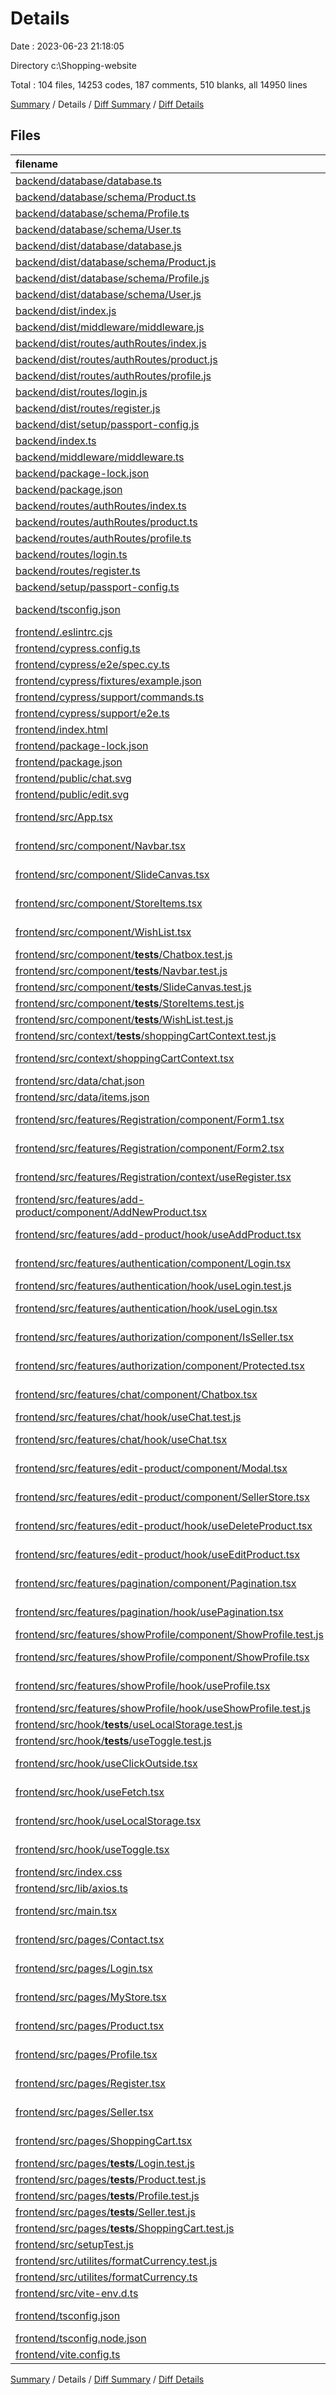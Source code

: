 # Details

Date : 2023-06-23 21:18:05

Directory c:\\Shopping-website

Total : 104 files,  14253 codes, 187 comments, 510 blanks, all 14950 lines

[Summary](results.md) / Details / [Diff Summary](diff.md) / [Diff Details](diff-details.md)

## Files
| filename | language | code | comment | blank | total |
| :--- | :--- | ---: | ---: | ---: | ---: |
| [backend/database/database.ts](/backend/database/database.ts) | TypeScript | 6 | 0 | 2 | 8 |
| [backend/database/schema/Product.ts](/backend/database/schema/Product.ts) | TypeScript | 11 | 0 | 2 | 13 |
| [backend/database/schema/Profile.ts](/backend/database/schema/Profile.ts) | TypeScript | 14 | 0 | 2 | 16 |
| [backend/database/schema/User.ts](/backend/database/schema/User.ts) | TypeScript | 7 | 0 | 2 | 9 |
| [backend/dist/database/database.js](/backend/dist/database/database.js) | JavaScript | 11 | 0 | 1 | 12 |
| [backend/dist/database/schema/Product.js](/backend/dist/database/schema/Product.js) | JavaScript | 36 | 0 | 1 | 37 |
| [backend/dist/database/schema/Profile.js](/backend/dist/database/schema/Profile.js) | JavaScript | 39 | 0 | 1 | 40 |
| [backend/dist/database/schema/User.js](/backend/dist/database/schema/User.js) | JavaScript | 12 | 0 | 1 | 13 |
| [backend/dist/index.js](/backend/dist/index.js) | JavaScript | 31 | 4 | 1 | 36 |
| [backend/dist/middleware/middleware.js](/backend/dist/middleware/middleware.js) | JavaScript | 54 | 0 | 1 | 55 |
| [backend/dist/routes/authRoutes/index.js](/backend/dist/routes/authRoutes/index.js) | JavaScript | 18 | 0 | 1 | 19 |
| [backend/dist/routes/authRoutes/product.js](/backend/dist/routes/authRoutes/product.js) | JavaScript | 82 | 0 | 1 | 83 |
| [backend/dist/routes/authRoutes/profile.js](/backend/dist/routes/authRoutes/profile.js) | JavaScript | 24 | 0 | 1 | 25 |
| [backend/dist/routes/login.js](/backend/dist/routes/login.js) | JavaScript | 41 | 1 | 1 | 43 |
| [backend/dist/routes/register.js](/backend/dist/routes/register.js) | JavaScript | 74 | 2 | 1 | 77 |
| [backend/dist/setup/passport-config.js](/backend/dist/setup/passport-config.js) | JavaScript | 35 | 0 | 1 | 36 |
| [backend/index.ts](/backend/index.ts) | TypeScript | 28 | 4 | 6 | 38 |
| [backend/middleware/middleware.ts](/backend/middleware/middleware.ts) | TypeScript | 36 | 0 | 11 | 47 |
| [backend/package-lock.json](/backend/package-lock.json) | JSON | 2,611 | 0 | 1 | 2,612 |
| [backend/package.json](/backend/package.json) | JSON | 40 | 0 | 1 | 41 |
| [backend/routes/authRoutes/index.ts](/backend/routes/authRoutes/index.ts) | TypeScript | 13 | 0 | 4 | 17 |
| [backend/routes/authRoutes/product.ts](/backend/routes/authRoutes/product.ts) | TypeScript | 63 | 0 | 15 | 78 |
| [backend/routes/authRoutes/profile.ts](/backend/routes/authRoutes/profile.ts) | TypeScript | 10 | 0 | 3 | 13 |
| [backend/routes/login.ts](/backend/routes/login.ts) | TypeScript | 26 | 1 | 10 | 37 |
| [backend/routes/register.ts](/backend/routes/register.ts) | TypeScript | 57 | 2 | 12 | 71 |
| [backend/setup/passport-config.ts](/backend/setup/passport-config.ts) | TypeScript | 19 | 0 | 3 | 22 |
| [backend/tsconfig.json](/backend/tsconfig.json) | JSON with Comments | 11 | 90 | 9 | 110 |
| [frontend/.eslintrc.cjs](/frontend/.eslintrc.cjs) | JavaScript | 14 | 0 | 1 | 15 |
| [frontend/cypress.config.ts](/frontend/cypress.config.ts) | TypeScript | 7 | 1 | 2 | 10 |
| [frontend/cypress/e2e/spec.cy.ts](/frontend/cypress/e2e/spec.cy.ts) | TypeScript | 13 | 4 | 7 | 24 |
| [frontend/cypress/fixtures/example.json](/frontend/cypress/fixtures/example.json) | JSON | 5 | 0 | 1 | 6 |
| [frontend/cypress/support/commands.ts](/frontend/cypress/support/commands.ts) | TypeScript | 0 | 37 | 0 | 37 |
| [frontend/cypress/support/e2e.ts](/frontend/cypress/support/e2e.ts) | TypeScript | 1 | 17 | 2 | 20 |
| [frontend/index.html](/frontend/index.html) | HTML | 13 | 0 | 1 | 14 |
| [frontend/package-lock.json](/frontend/package-lock.json) | JSON | 8,917 | 0 | 1 | 8,918 |
| [frontend/package.json](/frontend/package.json) | JSON | 54 | 0 | 1 | 55 |
| [frontend/public/chat.svg](/frontend/public/chat.svg) | XML | 1 | 0 | 0 | 1 |
| [frontend/public/edit.svg](/frontend/public/edit.svg) | XML | 6 | 1 | 1 | 8 |
| [frontend/src/App.tsx](/frontend/src/App.tsx) | TypeScript JSX | 42 | 0 | 6 | 48 |
| [frontend/src/component/Navbar.tsx](/frontend/src/component/Navbar.tsx) | TypeScript JSX | 83 | 0 | 15 | 98 |
| [frontend/src/component/SlideCanvas.tsx](/frontend/src/component/SlideCanvas.tsx) | TypeScript JSX | 33 | 0 | 7 | 40 |
| [frontend/src/component/StoreItems.tsx](/frontend/src/component/StoreItems.tsx) | TypeScript JSX | 51 | 0 | 6 | 57 |
| [frontend/src/component/WishList.tsx](/frontend/src/component/WishList.tsx) | TypeScript JSX | 41 | 0 | 10 | 51 |
| [frontend/src/component/__tests__/Chatbox.test.js](/frontend/src/component/__tests__/Chatbox.test.js) | JavaScript | 12 | 1 | 2 | 15 |
| [frontend/src/component/__tests__/Navbar.test.js](/frontend/src/component/__tests__/Navbar.test.js) | JavaScript | 41 | 0 | 9 | 50 |
| [frontend/src/component/__tests__/SlideCanvas.test.js](/frontend/src/component/__tests__/SlideCanvas.test.js) | JavaScript | 25 | 0 | 6 | 31 |
| [frontend/src/component/__tests__/StoreItems.test.js](/frontend/src/component/__tests__/StoreItems.test.js) | JavaScript | 24 | 0 | 10 | 34 |
| [frontend/src/component/__tests__/WishList.test.js](/frontend/src/component/__tests__/WishList.test.js) | JavaScript | 23 | 0 | 6 | 29 |
| [frontend/src/context/__tests__/shoppingCartContext.test.js](/frontend/src/context/__tests__/shoppingCartContext.test.js) | JavaScript | 61 | 0 | 15 | 76 |
| [frontend/src/context/shoppingCartContext.tsx](/frontend/src/context/shoppingCartContext.tsx) | TypeScript JSX | 87 | 0 | 13 | 100 |
| [frontend/src/data/chat.json](/frontend/src/data/chat.json) | JSON | 18 | 0 | 0 | 18 |
| [frontend/src/data/items.json](/frontend/src/data/items.json) | JSON | 26 | 0 | 1 | 27 |
| [frontend/src/features/Registration/component/Form1.tsx](/frontend/src/features/Registration/component/Form1.tsx) | TypeScript JSX | 38 | 0 | 13 | 51 |
| [frontend/src/features/Registration/component/Form2.tsx](/frontend/src/features/Registration/component/Form2.tsx) | TypeScript JSX | 46 | 0 | 9 | 55 |
| [frontend/src/features/Registration/context/useRegister.tsx](/frontend/src/features/Registration/context/useRegister.tsx) | TypeScript JSX | 104 | 0 | 12 | 116 |
| [frontend/src/features/add-product/component/AddNewProduct.tsx](/frontend/src/features/add-product/component/AddNewProduct.tsx) | TypeScript JSX | 40 | 0 | 10 | 50 |
| [frontend/src/features/add-product/hook/useAddProduct.tsx](/frontend/src/features/add-product/hook/useAddProduct.tsx) | TypeScript JSX | 32 | 0 | 8 | 40 |
| [frontend/src/features/authentication/component/Login.tsx](/frontend/src/features/authentication/component/Login.tsx) | TypeScript JSX | 35 | 0 | 6 | 41 |
| [frontend/src/features/authentication/hook/useLogin.test.js](/frontend/src/features/authentication/hook/useLogin.test.js) | JavaScript | 74 | 15 | 22 | 111 |
| [frontend/src/features/authentication/hook/useLogin.tsx](/frontend/src/features/authentication/hook/useLogin.tsx) | TypeScript JSX | 31 | 0 | 8 | 39 |
| [frontend/src/features/authorization/component/IsSeller.tsx](/frontend/src/features/authorization/component/IsSeller.tsx) | TypeScript JSX | 30 | 0 | 6 | 36 |
| [frontend/src/features/authorization/component/Protected.tsx](/frontend/src/features/authorization/component/Protected.tsx) | TypeScript JSX | 25 | 0 | 7 | 32 |
| [frontend/src/features/chat/component/Chatbox.tsx](/frontend/src/features/chat/component/Chatbox.tsx) | TypeScript JSX | 35 | 0 | 7 | 42 |
| [frontend/src/features/chat/hook/useChat.test.js](/frontend/src/features/chat/hook/useChat.test.js) | JavaScript | 7 | 0 | 1 | 8 |
| [frontend/src/features/chat/hook/useChat.tsx](/frontend/src/features/chat/hook/useChat.tsx) | TypeScript JSX | 9 | 0 | 4 | 13 |
| [frontend/src/features/edit-product/component/Modal.tsx](/frontend/src/features/edit-product/component/Modal.tsx) | TypeScript JSX | 44 | 0 | 10 | 54 |
| [frontend/src/features/edit-product/component/SellerStore.tsx](/frontend/src/features/edit-product/component/SellerStore.tsx) | TypeScript JSX | 39 | 0 | 10 | 49 |
| [frontend/src/features/edit-product/hook/useDeleteProduct.tsx](/frontend/src/features/edit-product/hook/useDeleteProduct.tsx) | TypeScript JSX | 25 | 0 | 5 | 30 |
| [frontend/src/features/edit-product/hook/useEditProduct.tsx](/frontend/src/features/edit-product/hook/useEditProduct.tsx) | TypeScript JSX | 34 | 0 | 7 | 41 |
| [frontend/src/features/pagination/component/Pagination.tsx](/frontend/src/features/pagination/component/Pagination.tsx) | TypeScript JSX | 27 | 0 | 7 | 34 |
| [frontend/src/features/pagination/hook/usePagination.tsx](/frontend/src/features/pagination/hook/usePagination.tsx) | TypeScript JSX | 13 | 0 | 4 | 17 |
| [frontend/src/features/showProfile/component/ShowProfile.test.js](/frontend/src/features/showProfile/component/ShowProfile.test.js) | JavaScript | 14 | 0 | 0 | 14 |
| [frontend/src/features/showProfile/component/ShowProfile.tsx](/frontend/src/features/showProfile/component/ShowProfile.tsx) | TypeScript JSX | 49 | 0 | 3 | 52 |
| [frontend/src/features/showProfile/hook/useProfile.tsx](/frontend/src/features/showProfile/hook/useProfile.tsx) | TypeScript JSX | 13 | 0 | 4 | 17 |
| [frontend/src/features/showProfile/hook/useShowProfile.test.js](/frontend/src/features/showProfile/hook/useShowProfile.test.js) | JavaScript | 7 | 0 | 1 | 8 |
| [frontend/src/hook/__tests__/useLocalStorage.test.js](/frontend/src/hook/__tests__/useLocalStorage.test.js) | JavaScript | 32 | 0 | 12 | 44 |
| [frontend/src/hook/__tests__/useToggle.test.js](/frontend/src/hook/__tests__/useToggle.test.js) | JavaScript | 10 | 0 | 4 | 14 |
| [frontend/src/hook/useClickOutside.tsx](/frontend/src/hook/useClickOutside.tsx) | TypeScript JSX | 12 | 0 | 7 | 19 |
| [frontend/src/hook/useFetch.tsx](/frontend/src/hook/useFetch.tsx) | TypeScript JSX | 22 | 0 | 7 | 29 |
| [frontend/src/hook/useLocalStorage.tsx](/frontend/src/hook/useLocalStorage.tsx) | TypeScript JSX | 12 | 0 | 3 | 15 |
| [frontend/src/hook/useToggle.tsx](/frontend/src/hook/useToggle.tsx) | TypeScript JSX | 10 | 0 | 3 | 13 |
| [frontend/src/index.css](/frontend/src/index.css) | CSS | 5 | 0 | 0 | 5 |
| [frontend/src/lib/axios.ts](/frontend/src/lib/axios.ts) | TypeScript | 10 | 0 | 4 | 14 |
| [frontend/src/main.tsx](/frontend/src/main.tsx) | TypeScript JSX | 13 | 0 | 2 | 15 |
| [frontend/src/pages/Contact.tsx](/frontend/src/pages/Contact.tsx) | TypeScript JSX | 27 | 0 | 5 | 32 |
| [frontend/src/pages/Login.tsx](/frontend/src/pages/Login.tsx) | TypeScript JSX | 7 | 0 | 1 | 8 |
| [frontend/src/pages/MyStore.tsx](/frontend/src/pages/MyStore.tsx) | TypeScript JSX | 42 | 0 | 10 | 52 |
| [frontend/src/pages/Product.tsx](/frontend/src/pages/Product.tsx) | TypeScript JSX | 7 | 0 | 2 | 9 |
| [frontend/src/pages/Profile.tsx](/frontend/src/pages/Profile.tsx) | TypeScript JSX | 13 | 0 | 3 | 16 |
| [frontend/src/pages/Register.tsx](/frontend/src/pages/Register.tsx) | TypeScript JSX | 13 | 0 | 5 | 18 |
| [frontend/src/pages/Seller.tsx](/frontend/src/pages/Seller.tsx) | TypeScript JSX | 24 | 0 | 5 | 29 |
| [frontend/src/pages/ShoppingCart.tsx](/frontend/src/pages/ShoppingCart.tsx) | TypeScript JSX | 36 | 0 | 9 | 45 |
| [frontend/src/pages/__tests__/Login.test.js](/frontend/src/pages/__tests__/Login.test.js) | JavaScript | 50 | 3 | 18 | 71 |
| [frontend/src/pages/__tests__/Product.test.js](/frontend/src/pages/__tests__/Product.test.js) | JavaScript | 26 | 0 | 7 | 33 |
| [frontend/src/pages/__tests__/Profile.test.js](/frontend/src/pages/__tests__/Profile.test.js) | JavaScript | 15 | 0 | 4 | 19 |
| [frontend/src/pages/__tests__/Seller.test.js](/frontend/src/pages/__tests__/Seller.test.js) | JavaScript | 7 | 0 | 1 | 8 |
| [frontend/src/pages/__tests__/ShoppingCart.test.js](/frontend/src/pages/__tests__/ShoppingCart.test.js) | JavaScript | 19 | 0 | 4 | 23 |
| [frontend/src/setupTest.js](/frontend/src/setupTest.js) | JavaScript | 15 | 0 | 1 | 16 |
| [frontend/src/utilites/formatCurrency.test.js](/frontend/src/utilites/formatCurrency.test.js) | JavaScript | 4 | 0 | 1 | 5 |
| [frontend/src/utilites/formatCurrency.ts](/frontend/src/utilites/formatCurrency.ts) | TypeScript | 7 | 0 | 0 | 7 |
| [frontend/src/vite-env.d.ts](/frontend/src/vite-env.d.ts) | TypeScript | 0 | 1 | 1 | 2 |
| [frontend/tsconfig.json](/frontend/tsconfig.json) | JSON with Comments | 22 | 2 | 6 | 30 |
| [frontend/tsconfig.node.json](/frontend/tsconfig.node.json) | JSON | 10 | 0 | 1 | 11 |
| [frontend/vite.config.ts](/frontend/vite.config.ts) | TypeScript | 5 | 1 | 2 | 8 |

[Summary](results.md) / Details / [Diff Summary](diff.md) / [Diff Details](diff-details.md)